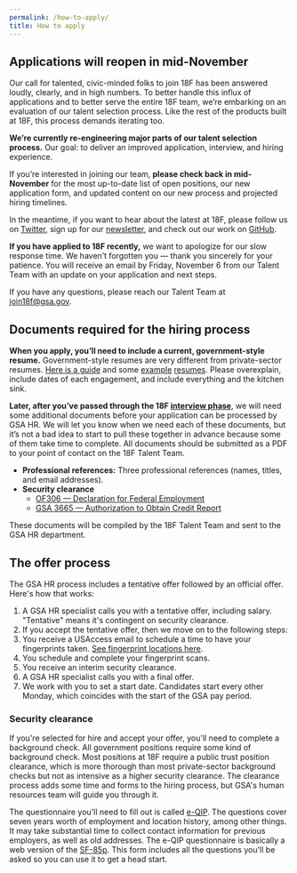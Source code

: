 ```yaml
---
permalink: /how-to-apply/
title: How to apply
---
```


## Applications will reopen in mid-November

Our call for talented, civic-minded folks to join 18F has been answered loudly, clearly, and in high numbers. To better handle this influx of applications and to better serve the entire 18F team, we’re embarking on an evaluation of our talent selection process. Like the rest of the products built at 18F, this process demands iterating too.

**We’re currently re-engineering major parts of our talent selection process.** Our goal: to deliver an improved application, interview, and hiring experience.

If you’re interested in joining our team, **please check back in mid-November** for the most up-to-date list of open positions, our new application form, and updated content on our new process and projected hiring timelines.

In the meantime, if you want to hear about the latest at 18F, please follow us on [Twitter](https://www.twitter.com/18F), sign up for our [newsletter](https://18f.gsa.gov/#newsletter), and check out our work on [GitHub](https://www.github.com/18F). 

**If you have applied to 18F recently,** we want to apologize for our slow response time. We haven’t forgotten you — thank you sincerely for your patience. You will receive an email by Friday, November 6 from our Talent Team with an update on your application and next steps.

If you have any questions, please reach our Talent Team at [join18f@gsa.gov](mailto:join18f@gsa.gov).

## Documents required for the hiring process

**When you apply, you’ll need to include a current, government-style resume.** Government-style resumes are very different from private-sector resumes. [Here is a guide](http://gogovernment.org/how_to_apply/write_your_federal_resume/create_your_resume.php) and some [example](http://www.fda.gov/downloads/AboutFDA/WorkingatFDA/UCM279014.pdf) [resumes](http://www.jobs.irs.gov/downloads/ResumeTips.pdf). Please overexplain, include dates of each engagement, and include everything and the kitchen sink.

**Later, after you’ve passed through the 18F [interview
phase](https://pages.18f.gov/joining-18f/interview-process/)**, we will
need some additional documents before your application can be processed
by GSA HR. We will let you know when we need each of these documents,
but it’s not a bad idea to start to pull these together in advance
because some of them take time to complete. All documents should be
submitted as a PDF to your point of contact on the 18F Talent Team.

-   **Professional references:** Three professional references (names, titles, and email addresses).
-   **Security clearance**
    -   [OF306 — Declaration for Federal Employment](https://www.opm.gov/Forms/pdf_fill/of0306.pdf)
    -   [GSA 3665 — Authorization to Obtain Credit Report](http://www.gsa.gov/portal/getFormFormatPortalData.action?mediaId=29769)

These documents will be compiled by the 18F Talent Team and sent to the
GSA HR department.

## The offer process

The GSA HR process includes a tentative offer followed by an official offer. Here's how that works:

1.  A GSA HR specialist calls you with a tentative offer, including salary. "Tentative" means it's contingent on security clearance.
2.  If you accept the tentative offer, then we move on to the following steps:
3.  You receive a USAccess email to schedule a time to have your fingerprints taken. [See fingerprint locations here](http://www.fedidcard.gov/centerlocator.aspx).
4.  You schedule and complete your fingerprint scans.
5.  You receive an interim security clearance.
6.  A GSA HR specialist calls you with a final offer.
7.  We work with you to set a start date. Candidates start every other Monday, which coincides with the start of the GSA pay period.

### Security clearance


If you're selected for hire and accept your offer, you'll need to complete a background check. All government positions require some kind of background check. Most positions at 18F require a public trust position clearance, which is more thorough than most private-sector background checks but not as intensive as a higher security clearance. The clearance process adds some time and forms to the hiring process, but GSA's human resources team will guide you through it.


The questionnaire you'll need to fill out is called [e-QIP](https://www.opm.gov/investigations/e-qip-application/). The questions cover seven years worth of employment and location history, among other things. It may take substantial time to collect contact information for previous employers, as well as old addresses. The e-QIP questionnaire is basically a web version of the [SF-85p](https://www.opm.gov/forms/pdf_fill/sf85p.pdf). This form includes all the questions you'll be asked so you can use it to get a head start.  


